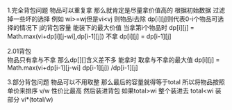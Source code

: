 1.完全背包问题
物品可以重复拿
那么就肯定是尽量拿价值高的
根据初始数据 过滤掉一些坏的选择  例如 wi>=wj但是vi<vj 则物品i去除
dp[i][j]则代表0-i个物品可选择的情况下  j的背包容量 能装下的最大价值
当拿第i个物品时
dp[i][j] = Math.max(vi+dp[i][j-wi],dp[i-1][j])
不拿
dp[i][j] = dp[i-1][j]


2.01背包  
物品只有拿与不拿
那么dp[][]含义差不多
能拿时 取拿与不拿的最大值 
dp[i][j] = Math.max(vi+dp[i-1][j-wi]  dp[i-1][j]) /dp[i-1][j]


3.部分背包问题
物品可以不用取整
那么最后的容量就得等于total
所以将物品按照单价来排序  v/w 性价比最高
然后装进背包 
如果total>wi  整个装进去
total<wi 装部分  vi*(total/w)



